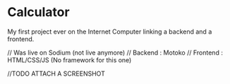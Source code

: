 # Calculator

My first project ever on the Internet Computer linking a backend and a frontend.

// Was live on Sodium (not live anymore)
// Backend : Motoko
// Frontend : HTML/CSS/JS (No framework for this one)

//TODO 
ATTACH A SCREENSHOT

